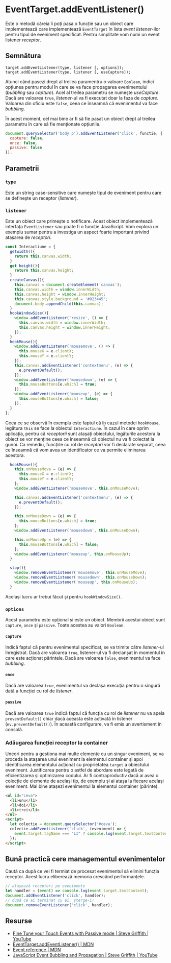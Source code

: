 # EventTarget.addEventListener()

Este o metodă căreia îi poți pasa o funcție sau un obiect care implementează care implementează `EventTarget` în lista *event listener*-ilor pentru tipul de eveniment specificat. Pentru simplitate vom numi un event listener *receptor*.

## Semnătura

```text
target.addEventListener(type, listener [, options]);
target.addEventListener(type, listener [, useCapture]);
```

Atunci când pasezi drept al treilea paramentru o valoare `Boolean`, indici opțiunea pentru modul în care se va face propagarea evenimentului (*bubbling* sau *capture*). Acel al treilea parametru se numește *useCapture*. Dacă are valoarea `true`, *listener*-ul va fi executat doar la faza de *capture*. Valoarea din oficiu este `false`, ceea ce înseamnă că evenimentul va face *bubbling*.

În acest moment, cel mai bine ar fi să fie pasat un obiect drept al treilea parametru în care să fie menționate opțiunile.

```javascript
document.querySelector('body p').addEventListener('click', functie, {
  capture: false,
  once: false,
  passive: false
});
```

## Parametrii

### `type`

Este un string case-sensitive care numește tipul de eveniment pentru care se definește un receptor (*listener*).

### `listener`

Este un obiect care primește o notificare. Acest obiect implementează interfața `EventListener` sau poate fi o funcție JavaScript. Vom explora un exemplu sumar pentru a investiga un aspect foarte important privind atașarea de *receptori*.

```javascript
const Interactiune = {
  getwidth(){
    return this.canvas.width;
  }
  get height(){
    return this.canvas.height;
  }
  createCanvas(){
    this.canvas = document.createElement('canvas');
    this.canvas.width = window.innerWidth;
    this.canvas.height = window.innerHeight;
    this.canvas.style.background = '#023445';
    document.body.appendChild(this.canvas);
  }
  hookWindowSize(){
    window.addEventListener('resize', () => {
      this.canvas.width = window.innerWidth;
      this.canvas.height = window.innerHeight;
    });
  }
  hookMouse(){
    window.addEventListener('mousemove', () => {
      this.mouseX = e.clientX;
      this.mouseY = e.clientY;
    });
    this.canvas.addEventListener('contextmenu', (e) => {
      e.preventDefault();
    });
    window.addEventListener('mousedown', (e) => {
      this.mouseButtons[e.which] = true;
    });
    window.addEventListener('mouseup', (e) => {
      this.mouseButtons[e.which] = false;
    });
  }
};
```

Ceea ce se observă în exemplu este faptul că în cazul metodei `hookMouse`, legătura `this` se face la obiectul `Interactiune`. În cazul în care oprim aplicația, pentru că *receptorii* sunt atașați obiectului, legăturile acestora la obiect se vor menține ceea ce înseamnă că obiectul nu va fi colectat la gunoi. Ca remediu, funcțiile cu rol de *receptori* vor fi declarate separat, ceea ce înseamnă că vom avea un identificator ce va permite eliminarea acestora.

```javascript
  hookMouse(){
    this.onMouseMove = (e) => {
      this.mouseX = e.clientX;
      this.mouseY = e.clientY;
    };
    window.addEventListener('mousemove', this.onMouseMove);

    this.canvas.addEventListener('contextmenu', (e) => {
      e.preventDefault();
    });

    this.onMouseDown = (e) => {
      this.mouseButtons[e.which] = true;
    };
    window.addEventListener('mousedown', this.onMouseDown);

    this.onMouseUp = (e) => {
      this.mouseButtons[e.which] = false;
    };
    window.addEventListener('mouseup', this.onMouseUp);
  }

  stop(){
    window.removeEventListener('mousemove', this.onMouseMove);
    window.removeEventListener('mousedown', this.onMouseDown);
    window.removeEventListener('mouseup', this.onMouseUp);
  }
```

Același lucru ar trebui făcut și pentru `hookWindowSize()`.

### `options`

Acest parametru este opțional și este un obiect. Membrii acestui obiect sunt `capture`, `once` și `passive`. Toate acestea au valori `Boolean`.

#### `capture`

Indică faptul că pentru evenimentul specificat, se va trimite către *listener*-ul înregistrat. Dacă are valoarea `true`, listener-ul va fi declanșat în momentul în care este acționat părintele. Dacă are valoarea `false`, evenimentul va face *bubbling*.

#### `once`

Dacă are valoarea `true`, evenimentul va declașa execuția pentru o singură dată a funcției cu rol de *listener*.

#### `passive`

Dacă are valoarea `true` indică faptul că funcția cu rol de *listener* nu va apela `preventDefault()` chiar dacă aceasta este activată în listener (`ev.preventDefault()`). În această configurare, va fi emis un avertisment în consolă.

### Adăugarea funcției receptor la container

Uneori pentru a gestiona mai multe elemente cu un singur eveniment, se va proceda la atașarea unui eveniment la elementul container și apoi identificarea elementului acționat cu proprietatea `target` a obiectului eveniment. Justificarea pentru o astfel de abordare este legată de eficientizarea și optimizarea codului. Ar fi contraproductiv dacă ai avea o colecție de elemente de același tip, de exemplu și ai atașa la fiecare același eveniment. Mai bine atașezi evenimentul la elementul container (părinte).

```html
<ul id="ceva">
  <li>unu</li>
  <li>doi</li>
  <li>trei</li>
</ul>
<script>
  let colectie = document.querySelector('#ceva');
  colectie.addEventListener('click', (eveniment) => {
    event.target.tagName === "LI" ? console.log(event.target.textContent) : console.log(`Bump`);;
  });
</script>
```

## Bună practică cere managementul evenimentelor

Caută ca după ce vei fi termiat de procesat evenimentul să elimini funcția receptor. Acest lucru eliberează memoria crescând performanțele.

```javascript
// atașează receptori pe evenimente
let handler = (event) => console.log(event.target.textContent);
document.addEventListener('click', handler);
// după ce ai terminat cu ei, șterge-i!
document.removeEventListener('click', handler);
```

## Resurse

- [Fine Tune your Touch Events with Passive mode | Steve Griffith | YouTube](https://www.youtube.com/watch?v=J06Uz7m-Jn8)
- [EventTarget.addEventListener() | MDN](https://developer.mozilla.org/en-US/docs/Web/API/EventTarget/addEventListener)
- [Event reference | MDN](https://developer.mozilla.org/en-US/docs/Web/Events)
- [JavaScript Event Bubbling and Propagation | Steve Griffith | YouTube](https://www.youtube.com/watch?v=JYc7gr9Ehl0)
